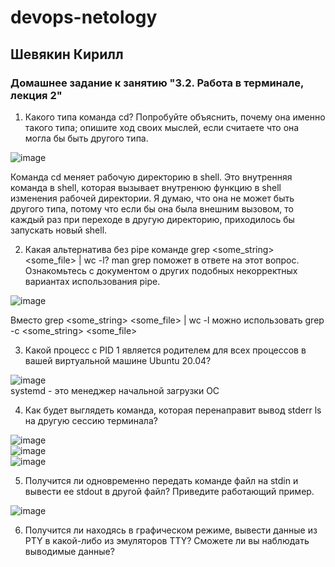 # devops-netology  
## Шевякин Кирилл  

### Домашнее задание к занятию "3.2. Работа в терминале, лекция 2"  
  
1) Какого типа команда cd? Попробуйте объяснить, почему она именно такого типа; опишите ход своих мыслей, если считаете что она могла бы быть другого типа.  
  
![image](https://user-images.githubusercontent.com/93198418/149892155-69640daa-1d1c-4f0b-96f7-8c2dd5ec733f.png)  
        
Команда cd меняет рабочую директорию в shell. Это внутренняя команда в shell, которая вызывает внутренюю функцию в shell изменения рабочей директории. Я думаю, что она не может быть другого типа, потому что если бы она была внешним вызовом, то каждый раз при переходе в другую директорию, приходилось бы запускать новый shell.  

2) Какая альтернатива без pipe команде grep <some_string> <some_file> | wc -l? man grep поможет в ответе на этот вопрос. Ознакомьтесь с документом о других подобных некорректных вариантах использования pipe.  
  
![image](https://user-images.githubusercontent.com/93198418/149892265-3c81f51f-c564-4a52-8527-9f07d741ae58.png)  

Вместо grep <some_string> <some_file> | wc -l можно использовать grep -c <some_string> <some_file>  

3) Какой процесс с PID 1 является родителем для всех процессов в вашей виртуальной машине Ubuntu 20.04?  
  
  ![image](https://user-images.githubusercontent.com/93198418/149890591-0a3d8aab-2fb5-4435-997f-5ea29029a0db.png)  
  systemd - это менеджер начальной загрузки ОС  
  
4) Как будет выглядеть команда, которая перенаправит вывод stderr ls на другую сессию терминала?  

![image](https://user-images.githubusercontent.com/93198418/149893790-fb80a34b-29e9-43d7-986e-168baaa6fac2.png)  
![image](https://user-images.githubusercontent.com/93198418/149893897-d9686f87-6ed6-4014-903e-2bc76b03ca6c.png)  
![image](https://user-images.githubusercontent.com/93198418/149894002-594e10db-89f5-4ad7-b2fa-856d8a745fc2.png)  

5) Получится ли одновременно передать команде файл на stdin и вывести ее stdout в другой файл? Приведите работающий пример.  

![image](https://user-images.githubusercontent.com/93198418/149895163-904f9ae9-a5ec-42dd-bfd3-226b33e7f90a.png)  

6) Получится ли находясь в графическом режиме, вывести данные из PTY в какой-либо из эмуляторов TTY? Сможете ли вы наблюдать выводимые данные?  







